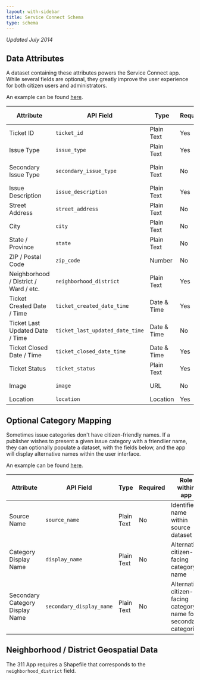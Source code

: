 ```yaml
---
layout: with-sidebar
title: Service Connect Schema
type: schema
---
```


_Updated July 2014_

## Data Attributes

A dataset containing these attributes powers the Service Connect app.  While several fields are optional, they greatly improve the user experience for both citizen users and administrators.  

An example can be found [here](https://scs.demo.socrata.com/Government/NOLA-311-App-Data/kdi4-pasu).  

| Attribute                             | API Field                       | Type        | Required | Role within app                     |
| ---                                   | ---                             | ---         | ---      | ---                                 |
| Ticket ID                             | `ticket_id`                     | Plain Text  | Yes      | Unique ID, search                   |
| Issue Type                            | `issue_type`                    | Plain Text  | Yes      | Categorization, filtering           |
| Secondary Issue Type                  | `secondary_issue_type`          | Plain Text  | No       | Secondary categorization, filtering |
| Issue Description                     | `issue_description`             | Plain Text  | Yes      | User-facing context                 |
| Street Address                        | `street_address`                | Plain Text  | No       | Search                              |
| City                                  | `city`                          | Plain Text  | No       | Search                              |
| State / Province                      | `state`                         | Plain Text  | No       | Search                              |
| ZIP / Postal Code                     | `zip_code`                      | Number      | No       | Search                              |
| Neighborhood / District / Ward / etc. | `neighborhood_district`         | Plain Text  | Yes      | Filtering, categorization           |
| Ticket Created Date / Time            | `ticket_created_date_time`      | Date & Time | Yes      | Filtering, charting                 |
| Ticket Last Updated Date / Time       | `ticket_last_updated_date_time` | Date & Time | No       | Filtering, charting                 |
| Ticket Closed Date / Time             | `ticket_closed_date_time`       | Date & Time | Yes      | Filtering, charting                 |
| Ticket Status                         | `ticket_status`                 | Plain Text  | Yes      | Filtering, charting                 |
| Image                                 | `image`                         | URL         | No       | User-facing context                 |
| Location                              | `location`                      | Location    | Yes      | Mapping                             |

## Optional Category Mapping

Sometimes issue categories don't have citizen-friendly names.  If a publisher wishes to present a given issue category with a friendlier name, they can optionally populate a dataset, with the fields below, and the app will display alternative names within the user interface.  

An example can be found [here](https://scs.demo.socrata.com/Government/NOLA-311-Category-Names/n4pj-tfiu).  

| Attribute                       | API Field                | Type       | Required | Role within app                                                   |
| ---                             | ---                      | ---        | ---      | ---                                                               |
| Source Name                     | `source_name`            | Plain Text | No       | Identifies name within source dataset                             |
| Category Display Name           | `display_name`           | Plain Text | No       | Alternative citizen-facing category name                          |
| Secondary Category Display Name | `secondary_display_name` | Plain Text | No       | Alternative citizen-facing category name for secondary categories |

## Neighborhood / District Geospatial Data

The 311 App requires a Shapefile that corresponds to the `neighborhood_district` field.
